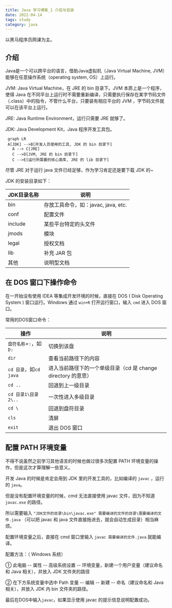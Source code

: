 ```yaml
---
title: Java 学习博客_1 介绍与安装
date: 2022-04-14
tags: study
category: java
---
```


以黑马程序员网课为主。

## 介绍

Java是一个可以跨平台的语言，借助Java虚拟机（Java Virtual Machine, JVM）能够在任意操作系统（operating system, OS）上运行。

JVM: Java Virtual Machine，在 JRE 的 bin 目录下。JVM 本质上是一个程序，使得 Java 在不同平台上运行时不需要重新编译，只需要执行保存在某字节码文件（.class）中的指令，不管什么平台，只要装有相应平台的 JVM ，字节码文件就可以在该平台上运行。

JRE: Java Runtime Environment，运行只需要 JRE 就够了。

JDK: Java Development Kit，Java 程序开发工具包。

```mermaid
 graph LR
 A[JDK] -->B[开发人员使用的工具, JDK 的 bin 目录下]
   A --> C[JRE]
   C -->D[JVM, JRE 的 bin 目录下]
   C -->E[运行所需要的核心类库, JRE 的 lib 目录下]

```

尽管 JRE 对于运行 java 文件已经足够，作为学习肯定还是要下载 JDK 的~

JDK 的安装目录如下：

| JDK目录名称 | 说明                                |
| ----------- | ----------------------------------- |
| bin         | 存放工具命令，如：javac, java, etc. |
| conf        | 配置文件                            |
| include     | 某些平台特定的头文件                |
| jmods       | 模块                                |
| legal       | 授权文档                            |
| lib         | 补充 JAR 包                         |
| 其他        | 说明型文档                          |

## 在 DOS 窗口下操作命令

在一开始没有使用 IDEA 等集成开发环境的时候，直接在 DOS ( Disk Operating System ) 窗口运行。Windows 通过 `win+R` 打开运行窗口，输入 `cmd` 进入 DOS 窗口。

常用的DOS窗口命令：

| 操作                   | 说明                                                         |
| ---------------------- | ------------------------------------------------------------ |
| `盘符名称`+`:`，如`D:` | 切换到该盘                                                   |
| `dir`                  | 查看当前路径下的内容                                         |
| `cd 目录`，如`cd java` | 进入当前路径下的一个单级目录（cd 是 change directory 的意思） |
| `cd ..`                | 回退到上一级目录                                             |
| `cd 目录1\目录2\..`    | 一次性进入多级目录                                           |
| `cd \`                 | 回退到盘符目录                                               |
| `cls`                  | 清屏                                                         |
| `exit`                 | 退出 DOS 窗口                                                |

## 配置 PATH 环境变量

不得不说虽然之前学习其他语言的时候也做过很多次配置 PATH 环境变量的操作，但是这次才算理解一些意义。

开发 Java 的时候是肯定会用到 JDK 里的开发工具的，比如编译的 `javac` ，运行的 `java`。

但是没有配置环境变量的时候，cmd 无法直接使用 javac 文件，因为不知道 `javac.exe` 的路径。

所以需要输入 `"JDK文件的目录\bin\javac.exe" 需要编译的文件的目录\需要编译的文件.java` （可以把 javac 和 java 文件直接拖进去，就会自动生成目录）相当麻烦。

配置环境变量之后，直接在 cmd 窗口里输入 `javac 需要编译的文件.java` 就能编译。

配置方法：（ Windows 系统）

① 此电脑 -- 属性 -- 高级系统设置 -- 环境变量，新建一个用户变量（建议命名和 Java 相关），并放入 JDK 文件夹的路径

② 在下方系统变量中选中 Path 变量 -- 编辑 -- 新建 -- 命名（建议命名和 Java 相关），并放入 JDK 内 bin 文件夹的路径。

最后在DOS中输入`javac`，如果显示使用 javac 的提示信息说明配置成功。